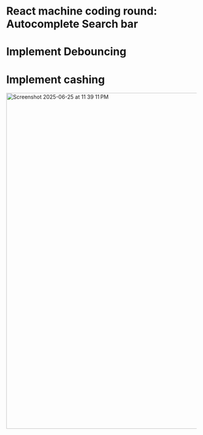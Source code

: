 # React machine coding round: Autocomplete Search bar
# Implement Debouncing
# Implement cashing


<img width="887" alt="Screenshot 2025-06-25 at 11 39 11 PM" src="https://github.com/user-attachments/assets/837f7280-ab47-458b-8493-3783fb2c4525" />
